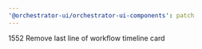 ```yaml
---
'@orchestrator-ui/orchestrator-ui-components': patch
---
```


1552 Remove last line of workflow timeline card
